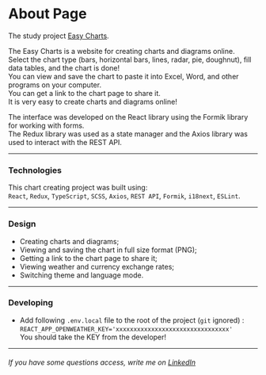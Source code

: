 # About Page

The study project [Easy Charts](https://easy-charts-8d058.web.app).

The Easy Charts is a website for creating charts and diagrams online.  
Select the chart type (bars, horizontal bars, lines, radar, pie, doughnut), fill data tables, and the chart is done!  
You can view and save the chart to paste it into Excel, Word, and other programs on your computer.  
You can get a link to the chart page to share it.  
It is very easy to create charts and diagrams online!

The interface was developed on the React library using the Formik library for working with forms.  
The Redux library was used as a state manager and the Axios library was used to interact with the REST API.

---

### Technologies

This chart creating project was built using:  
`React`, `Redux`, `TypeScript`, `SCSS`, `Axios`, `REST API`, `Formik`, `i18next`, `ESLint`.

---

### Design

- Creating charts and diagrams;
- Viewing and saving the chart in full size format (PNG);
- Getting a link to the chart page to share it;
- Viewing weather and currency exchange rates;
- Switching theme and language mode.

---

### Developing

- Add following `.env.local` file to the root of the project (`git` ignored) :  
  `REACT_APP_OPENWEATHER_KEY='xxxxxxxxxxxxxxxxxxxxxxxxxxxxxxxx'`  
  You should take the KEY from the developer!

---

###### If you have some questions access, write me on [LinkedIn](www.linkedin.com/in/maksimkasota)
